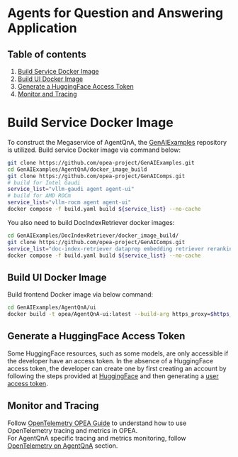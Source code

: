 # Agents for Question and Answering Application

## Table of contents

1. [Build Service Docker Image](#build-service-docker-image)
2. [Build UI Docker Image](#build-ui-docker-image)
3. [Generate a HuggingFace Access Token](#generate-a-huggingface-access-token)
4. [Monitor and Tracing](#monitor-and-tracing)

# Build Service Docker Image

To construct the Megaservice of AgentQnA, the [GenAIExamples](https://github.com/opea-project/GenAIExamples.git) repository is utilized. Build service Docker image via command below:

```bash
git clone https://github.com/opea-project/GenAIExamples.git
cd GenAIExamples/AgentQnA/docker_image_build
git clone https://github.com/opea-project/GenAIComps.git
# build for Intel Gaudi
service_list="vllm-gaudi agent agent-ui"
# build for AMD ROCm
service_list="vllm-rocm agent agent-ui"
docker compose -f build.yaml build ${service_list} --no-cache
```

You also need to build DocIndexRetriever docker images:

```bash
cd GenAIExamples/DocIndexRetriever/docker_image_build/
git clone https://github.com/opea-project/GenAIComps.git
service_list="doc-index-retriever dataprep embedding retriever reranking"
docker compose -f build.yaml build ${service_list} --no-cache
```

## Build UI Docker Image

Build frontend Docker image via below command:

```bash
cd GenAIExamples/AgentQnA/ui
docker build -t opea/AgentQnA-ui:latest --build-arg https_proxy=$https_proxy --build-arg http_proxy=$http_proxy -f ./docker/Dockerfile .
```

## Generate a HuggingFace Access Token

Some HuggingFace resources, such as some models, are only accessible if the developer have an access token. In the absence of a HuggingFace access token, the developer can create one by first creating an account by following the steps provided at [HuggingFace](https://huggingface.co/) and then generating a [user access token](https://huggingface.co/docs/transformers.js/en/guides/private#step-1-generating-a-user-access-token).

## Monitor and Tracing

Follow [OpenTelemetry OPEA Guide](https://opea-project.github.io/latest/tutorial/OpenTelemetry/OpenTelemetry_OPEA_Guide.html) to understand how to use OpenTelemetry tracing and metrics in OPEA.  
For AgentQnA specific tracing and metrics monitoring, follow [OpenTelemetry on AgentQnA](https://opea-project.github.io/latest/tutorial/OpenTelemetry/deploy/AgentQnA.html) section.
